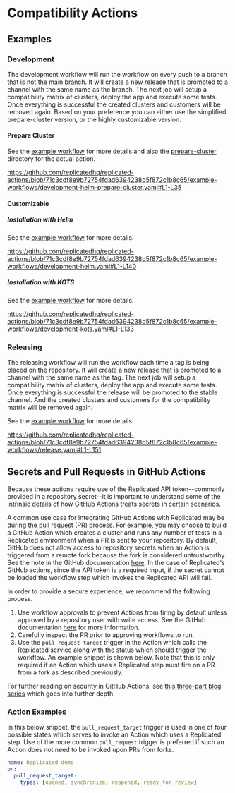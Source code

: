 # Compatibility Actions

## Examples

### Development

The development workflow will run the workflow on every push to a branch that is not the main branch. It will create a new release that is promoted to a channel with the same name as the branch.
The next job will setup a compatibility matrix of clusters, deploy the app and execute some tests. Once everything is successful the created clusters and customers will be removed again.
Based on your preference you can either use the simplified prepare-cluster version, or the highly customizable version.

#### Prepare Cluster

See the [example workflow](example-workflows/development-helm-prepare-cluster.yaml) for more details and also the [prepare-cluster](prepare-cluster) directory for the actual action.

https://github.com/replicatedhq/replicated-actions/blob/71c3cdf8e9b72754fdad6394238d5f872c1b8c65/example-workflows/development-helm-prepare-cluster.yaml#L1-L35

#### Customizable

##### Installation with Helm

See the [example workflow](example-workflows/development-helm.yaml) for more details.

https://github.com/replicatedhq/replicated-actions/blob/71c3cdf8e9b72754fdad6394238d5f872c1b8c65/example-workflows/development-helm.yaml#L1-L140

##### Installation with KOTS

See the [example workflow](example-workflows/development-kots.yaml) for more details.

https://github.com/replicatedhq/replicated-actions/blob/71c3cdf8e9b72754fdad6394238d5f872c1b8c65/example-workflows/development-kots.yaml#L1-L133

### Releasing

The releasing workflow will run the workflow each time a tag is being placed on the repository. It will create a new release that is promoted to a channel with the same name as the tag.
The next job will setup a compatibility matrix of clusters, deploy the app and execute some tests. Once everything is successful the release will be promoted to the stable channel. And the created clusters and customers for the compatibility matrix will be removed again.

See the [example workflow](example-workflows/release.yaml) for more details.

https://github.com/replicatedhq/replicated-actions/blob/71c3cdf8e9b72754fdad6394238d5f872c1b8c65/example-workflows/release.yaml#L1-L151

## Secrets and Pull Requests in GitHub Actions

Because these actions require use of the Replicated API token--commonly provided in a repository secret--it is important to understand some of the intrinsic details of how GitHub Actions treats secrets in certain scenarios.

A common use case for integrating GitHub Actions with Replicated may be during the [pull request](https://docs.github.com/en/pull-requests/collaborating-with-pull-requests/proposing-changes-to-your-work-with-pull-requests/about-pull-requests) (PR) process. For example, you may choose to build a GitHub Action which creates a cluster and runs any number of tests in a Replicated environment when a PR is sent to your repository. By default, GitHub does not allow access to repository secrets when an Action is triggered from a remote fork because the fork is considered untrustworthy. See the note in the GitHub documentation [here](https://docs.github.com/en/actions/security-guides/using-secrets-in-github-actions#using-secrets-in-a-workflow). In the case of Replicated's GitHub actions, since the API token is a required input, if the secret cannot be loaded the workflow step which invokes the Replicated API will fail.

In order to provide a secure experience, we recommend the following process.

1. Use workflow approvals to prevent Actions from firing by default unless approved by a repository user with write access. See the GitHub documentation [here](https://docs.github.com/en/actions/managing-workflow-runs/approving-workflow-runs-from-public-forks) for more information.
2. Carefully inspect the PR prior to approving workflows to run.
3. Use the `pull_request_target` trigger in the Action which calls the Replicated service along with the status which should trigger the workflow. An example snippet is shown below. Note that this is only required if an Action which uses a Replicated step must fire on a PR from a fork as described previously.

For further reading on security in GitHub Actions, see [this three-part blog series](https://securitylab.github.com/research/github-actions-preventing-pwn-requests/) which goes into further depth.

### Action Examples

In this below snippet, the `pull_request_target` trigger is used in one of four possible states which serves to invoke an Action which uses a Replicated step. Use of the more common `pull_request` trigger is preferred if such an Action does not need to be invoked upon PRs from forks.

```yaml
name: Replicated demo
on:
  pull_request_target:
    types: [opened, synchronize, reopened, ready_for_review]
```

